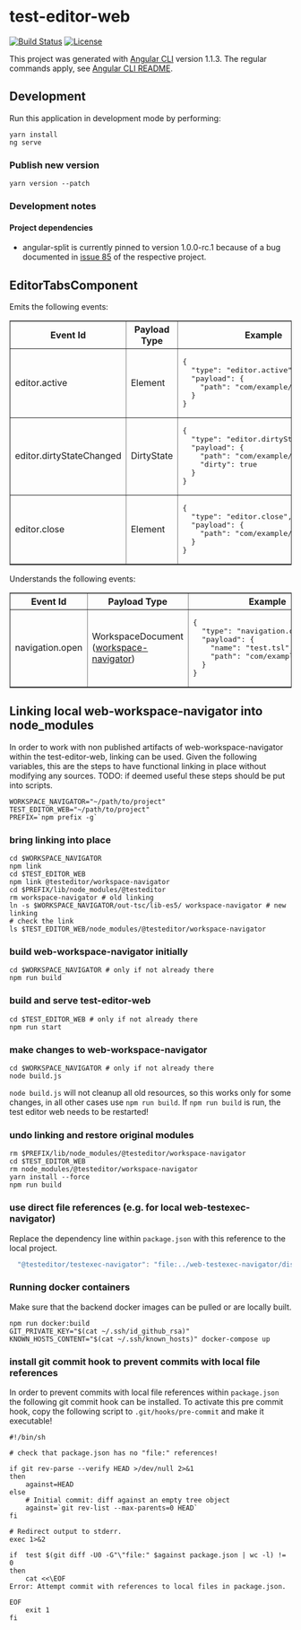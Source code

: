 # test-editor-web

[![Build Status](https://travis-ci.org/test-editor/test-editor-web.svg?branch=develop)](https://travis-ci.org/test-editor/test-editor-web)
[![License](http://img.shields.io/badge/license-EPL-blue.svg?style=flat)](https://www.eclipse.org/legal/epl-v10.html)

This project was generated with [Angular CLI](https://github.com/angular/angular-cli) version 1.1.3.
The regular commands apply, see [Angular CLI README](https://github.com/angular/angular-cli/blob/master/README.md).

## Development

Run this application in development mode by performing:

```
yarn install
ng serve
```

### Publish new version

``` shell
yarn version --patch
```

### Development notes

#### Project dependencies

* angular-split is currently pinned to version 1.0.0-rc.1 because of a bug documented in [issue 85](https://github.com/bertrandg/angular-split/issues/85) of the respective project.

## EditorTabsComponent

Emits the following events:

<table border="1" width="100%">
  <tr>
    <th>Event Id</th>
    <th>Payload Type</th>
    <th>Example</th>
  </tr>
  <tr>
    <td>editor.active</td>
    <td>Element</td>
    <td>
<pre>
{
  "type": "editor.active",
  "payload": {
    "path": "com/example/test.tsl"
  }
}
</pre>
    </td>
  </tr>
  <tr>
    <td>editor.dirtyStateChanged</td>
    <td>DirtyState</td>
    <td>
<pre>
{
  "type": "editor.dirtyStateChanged",
  "payload": {
    "path": "com/example/test.tsl",
    "dirty": true
  }
}
</pre></td>
  </tr>
  <tr>
    <td>editor.close</td>
    <td>Element</td>
    <td>
<pre>
{
  "type": "editor.close",
  "payload": {
    "path": "com/example/test.tsl"
  }
}
</pre>
    </td>
  </tr>
</table>

Understands the following events:

<table border="1" width="100%">
  <tr>
    <th>Event Id</th>
    <th>Payload Type</th>
    <th>Example</th>
  </tr>
  <tr>
    <td>navigation.open</td>
    <td>
      WorkspaceDocument
      (<a href="https://www.npmjs.com/package/@testeditor/workspace-navigator">workspace-navigator</a>)
    </td>
    <td><pre>
{
  "type": "navigation.open",
  "payload": {
    "name": "test.tsl",
    "path": "com/example/test.tsl"
  }
}
</pre></td>
  </tr>
</table>

## Linking local web-workspace-navigator into node_modules

In order to work with non published artifacts of web-workspace-navigator within the test-editor-web, linking can be used.
Given the following variables, this are the steps to have functional linking in place without modifying any sources.
TODO: if deemed useful these steps should be put into scripts.

``` shell
WORKSPACE_NAVIGATOR="~/path/to/project"
TEST_EDITOR_WEB="~/path/to/project"
PREFIX=`npm prefix -g`
```

### bring linking into place

``` shell
cd $WORKSPACE_NAVIGATOR
npm link
cd $TEST_EDITOR_WEB
npm link @testeditor/workspace-navigator
cd $PREFIX/lib/node_modules/@testeditor
rm workspace-navigator # old linking
ln -s $WORKSPACE_NAVIGATOR/out-tsc/lib-es5/ workspace-navigator # new linking
# check the link
ls $TEST_EDITOR_WEB/node_modules/@testeditor/workspace-navigator
```

### build web-workspace-navigator initially

``` shell
cd $WORKSPACE_NAVIGATOR # only if not already there
npm run build
```

### build and serve test-editor-web

``` shell
cd $TEST_EDITOR_WEB # only if not already there
npm run start
```


### make changes to web-workspace-navigator

``` shell
cd $WORKSPACE_NAVIGATOR # only if not already there
node build.js 
```

`node build.js` will not cleanup all old resources, so this works only for some changes, in all other cases use `npm run build`. If `npm run build` is run, the test editor web needs to be restarted!

### undo linking and restore original modules

``` shell
rm $PREFIX/lib/node_modules/@testeditor/workspace-navigator
cd $TEST_EDITOR_WEB
rm node_modules/@testeditor/workspace-navigator
yarn install --force
npm run build
```

### use direct file references (e.g. for local web-testexec-navigator)

Replace the dependency line within `package.json` with this reference to the local project.

``` typescript
  "@testeditor/testexec-navigator": "file:../web-testexec-navigator/dist",
```

### Running docker containers

Make sure that the backend docker images can be pulled or are locally built.

``` shell
npm run docker:build
GIT_PRIVATE_KEY="$(cat ~/.ssh/id_github_rsa)" KNOWN_HOSTS_CONTENT="$(cat ~/.ssh/known_hosts)" docker-compose up
```

### install git commit hook to prevent commits with local file references

In order to prevent commits with local file references within `package.json` the following git commit hook can be installed. To activate this pre commit hook, copy the following script to `.git/hooks/pre-commit` and make it executable!

``` shell
#!/bin/sh

# check that package.json has no "file:" references!

if git rev-parse --verify HEAD >/dev/null 2>&1
then
	against=HEAD
else
	# Initial commit: diff against an empty tree object
	against=`git rev-list --max-parents=0 HEAD`
fi

# Redirect output to stderr.
exec 1>&2

if 	test $(git diff -U0 -G"\"file:" $against package.json | wc -l) != 0
then
	cat <<\EOF
Error: Attempt commit with references to local files in package.json.

EOF
	exit 1
fi
```
